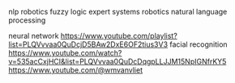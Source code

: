 
nlp
robotics
fuzzy logic
expert systems
robotics
natural language processing

neural network https://www.youtube.com/playlist?list=PLQVvvaa0QuDcjD5BAw2DxE6OF2tius3V3
facial recognition https://www.youtube.com/watch?v=535acCxjHCI&list=PLQVvvaa0QuDcDqgpLLJJM15NpIGNfrKY5
https://www.youtube.com/@wmvanvliet

